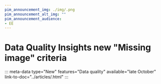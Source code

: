 ```yaml
---
pim_announcement_img: ./img/.png
pim_announcement_alt_img: ""
pim_announcement_audience:
- EE
---
```


# Data Quality Insights new "Missing image" criteria
::: meta-data type="New" features="Data quality" available="late October" link-to-doc="../articles/.html"
:::
